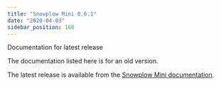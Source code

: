 ```yaml
---
title: "Snowplow Mini 0.6.1"
date: "2020-04-03"
sidebar_position: 160
---
```


Documentation for latest release

The documentation listed here is for an old version.

The latest release is available from the [Snowplow Mini documentation](/docs/pipeline-components-and-applications/snowplow-mini/index.md).
